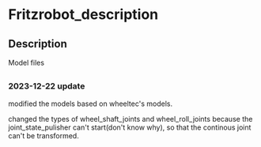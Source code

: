 # Fritzrobot_description

## Description
Model files
##
### 2023-12-22 update

modified the models based on wheeltec's models. 

changed the types of wheel_shaft_joints and wheel_roll_joints because the joint_state_pulisher can't start(don't know why), so that the continous joint can't be transformed. 
